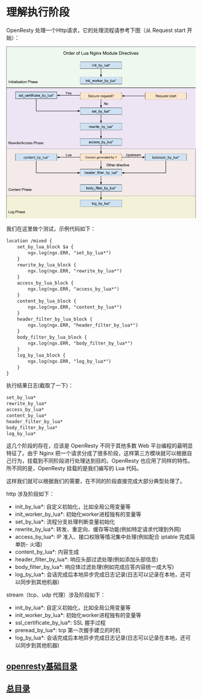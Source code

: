 # 理解执行阶段

OpenResty 处理一个Http请求，它的处理流程请参考下图（从 Request start 开始）：

![openresty_phases](../../img/openresty_phases.png)

我们在这里做个测试，示例代码如下：
```nginx
location /mixed {
    set_by_lua_block $a {
        ngx.log(ngx.ERR, "set_by_lua*")
    }
    rewrite_by_lua_block {
        ngx.log(ngx.ERR, "rewrite_by_lua*")
    }
    access_by_lua_block {
        ngx.log(ngx.ERR, "access_by_lua*")
    }
    content_by_lua_block {
        ngx.log(ngx.ERR, "content_by_lua*")
    }
    header_filter_by_lua_block {
        ngx.log(ngx.ERR, "header_filter_by_lua*")
    }
    body_filter_by_lua_block {
        ngx.log(ngx.ERR, "body_filter_by_lua*")
    }
    log_by_lua_block {
        ngx.log(ngx.ERR, "log_by_lua*")
    }
}
```


执行结果日志(截取了一下)：

```
set_by_lua*
rewrite_by_lua*
access_by_lua*
content_by_lua*
header_filter_by_lua*
body_filter_by_lua*
log_by_lua*
```

这几个阶段的存在，应该是 OpenResty 不同于其他多数 Web 平台编程的最明显特征了。由于 Nginx 把一个请求分成了很多阶段，这样第三方模块就可以根据自己行为，挂载到不同阶段进行处理达到目的。OpenResty 也应用了同样的特性。所不同的是，OpenResty 挂载的是我们编写的 Lua 代码。

这样我们就可以根据我们的需要，在不同的阶段直接完成大部分典型处理了。

http 涉及阶段如下：

- init_by_lua*: 自定义初始化，比如全局公用变量等
- init_worker_by_lua*: 初始化worker进程独有的变量等
- set_by_lua*: 流程分支处理判断变量初始化
- rewrite_by_lua*: 转发、重定向、缓存等功能(例如特定请求代理到外网)
- access_by_lua*: IP 准入、接口权限等情况集中处理(例如配合 iptable 完成简单防- 火墙)
- content_by_lua*: 内容生成
- header_filter_by_lua*: 响应头部过滤处理(例如添加头部信息)
- body_filter_by_lua*: 响应体过滤处理(例如完成应答内容统一成大写)
- log_by_lua*: 会话完成后本地异步完成日志记录(日志可以记录在本地，还可以同步到其他机器)

stream（tcp、udp 代理）涉及阶段如下：

- init_by_lua*: 自定义初始化，比如全局公用变量等
- init_worker_by_lua*: 初始化worker进程独有的变量等
- ssl_certificate_by_lua*: SSL 握手过程
- preread_by_lua*: tcp 第一次握手建立的时机
- log_by_lua*: 会话完成后本地异步完成日志记录(日志可以记录在本地，还可以同步到其他机器)

## [openresty基础目录](https://fs7744.github.io/nature/prepare/openresty/index.html)
## [总目录](https://fs7744.github.io/nature/)